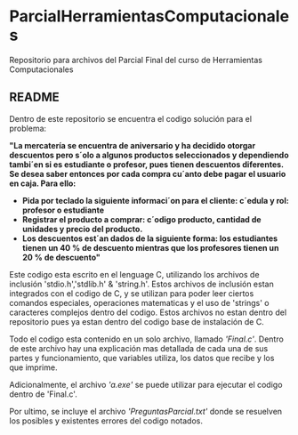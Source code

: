 # ParcialHerramientasComputacionales
Repositorio para archivos del Parcial Final del curso de Herramientas Computacionales

## README

Dentro de este repositorio se encuentra el codigo solución para el problema:

**"La mercatería se encuentra de aniversario y ha decidido otorgar descuentos pero s´olo a algunos
productos seleccionados y dependiendo tambi´en si es estudiante o profesor, pues tienen descuentos diferentes. Se desea saber entonces por cada compra cu´anto debe pagar el usuario en
caja. Para ello:**
* **Pida por teclado la siguiente informaci´on para el cliente: c´edula y rol: profesor o estudiante**
* **Registrar el producto a comprar: c´odigo producto, cantidad de unidades y precio del producto.**
* **Los descuentos est´an dados de la siguiente forma: los estudiantes tienen un 40 % de descuento mientras que los profesores tienen un 20 % de descuento"**

Este codigo esta escrito en el lenguage C, utilizando los archivos de inclusión 'stdio.h','stdlib.h' & 'string.h'. Estos archivos de inclusión estan integrados con el codigo de C, y se utilizan para poder leer ciertos comandos especiales, operaciones matematicas y el uso de 'strings' o caracteres complejos dentro del codigo. Estos archivos no estan dentro del repositorio pues ya estan dentro del codigo base de instalación de C.

Todo el codigo esta contenido en un solo archivo, llamado *'Final.c'*. Dentro de este archivo hay una explicación mas detallada de cada una de sus partes y funcionamiento, que variables utiliza, los datos que recibe y los que imprime.

Adicionalmente, el archivo *'a.exe'* se puede utilizar para ejecutar el codigo dentro de 'Final.c'.

Por ultimo, se incluye el archivo *'PreguntasParcial.txt'* donde se resuelven los posibles y existentes errores del codigo notados.
